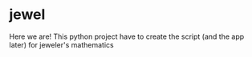 # jewel
Here we are!
This python project have to create the script (and the app later) for jeweler's mathematics
